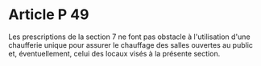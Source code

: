 # Article P 49

Les prescriptions de la section 7 ne font pas obstacle à l'utilisation d'une chaufferie unique pour assurer le chauffage des salles ouvertes au public et, éventuellement, celui des locaux visés à la présente section.
